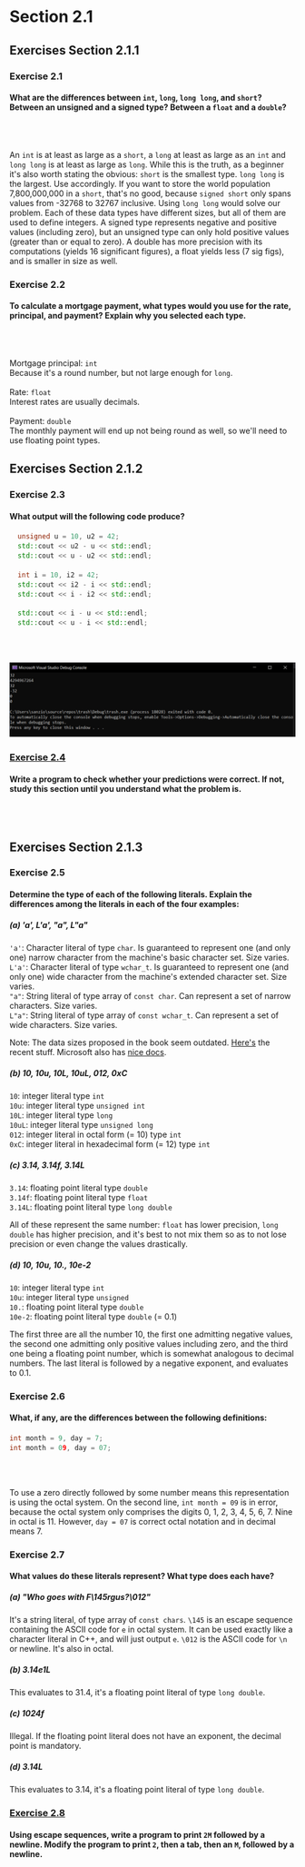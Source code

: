 # Section 2.1
## Exercises Section 2.1.1
### Exercise 2.1
#### What are the differences between `int`, `long`, `long long`, and `short`? Between an unsigned and a signed type? Between a `float` and a `double`?
<br/>
<br/>

An `int` is at least as large as a `short`, a `long` at least as large as an `int` and
`long long` is at least as large as `long`. While this is the truth, as a beginner it's also worth stating the obvious:
`short` is the smallest type. `long long` is the largest. Use accordingly. If you want to store the world population 7,800,000,000 in a `short`, that's no good,
because `signed short` only spans values from -32768 to 32767 inclusive. Using `long long` would solve our problem. Each of these data types have different sizes, 
but all of them are used to define integers. A signed type represents negative and positive values (including zero), 
but an unsigned type can only hold positive values (greater than or equal to zero). A double has more precision with its computations (yields 16 significant figures), 
a float yields less (7 sig figs), and is smaller in size as well.

### Exercise 2.2
#### To calculate a mortgage payment, what types would you use for the rate, principal, and payment? Explain why you selected each type.
<br/>
<br/>

Mortgage principal: `int` <br/> 
Because it's a round number, but not large enough for `long`. <br/>
<br/>
Rate: `float` <br/>
Interest rates are usually decimals. <br/>
<br/>
Payment: `double` <br/>
The monthly payment will end up not being round as well, so we'll need to use floating point types.

## Exercises Section 2.1.2
### Exercise 2.3
#### What output will the following code produce?
```c++
  unsigned u = 10, u2 = 42;
  std::cout << u2 - u << std::endl;
  std::cout << u - u2 << std::endl;
  
  int i = 10, i2 = 42;
  std::cout << i2 - i << std::endl;
  std::cout << i - i2 << std::endl;
  
  std::cout << i - u << std::endl;
  std::cout << u - i << std::endl;
```
<br/>
<br/>

![ex2.3](/assets/ch2/ex2.3.png)

### [Exercise 2.4](/Chapter%202/Section%202.1/ex2.4.cpp) 
#### Write a program to check whether your predictions were correct. If not, study this section until you understand what the problem is.
<br/>
<br/>

## Exercises Section 2.1.3
### Exercise 2.5
#### Determine the type of each of the following literals. Explain the differences among the literals in each of the four examples:
##### (a) 'a', L'a', "a", L"a"
`'a'`: Character literal of type `char`. Is guaranteed to represent one (and only one) narrow character from the machine's basic character set. Size varies. <br/>
`L'a'`: Character literal of type `wchar_t`. Is guaranteed to represent one (and only one) wide character from the machine's extended character set. Size varies. <br/>
`"a"`: String literal of type array of `const char`. Can represent a set of narrow characters. Size varies. <br/>
`L"a"`: String literal of type array of `const wchar_t`. Can represent a set of wide characters. Size varies. <br/>

Note: The data sizes proposed in the book seem outdated. [Here's](https://en.cppreference.com/w/cpp/language/types) the recent stuff. 
Microsoft also has [nice docs](https://docs.microsoft.com/en-us/cpp/cpp/fundamental-types-cpp?view=msvc-160).

##### (b) 10, 10u, 10L, 10uL, 012, 0xC
`10`: integer literal type `int` <br/>
`10u`: integer literal type `unsigned int` <br/>
`10L`: integer literal type `long` <br/>
`10uL`: integer literal type `unsigned long` <br/>
`012`: integer literal in octal form (= 10) type `int` <br/>
`0xC`: integer literal in hexadecimal form (= 12) type `int` <br/>

##### (c) 3.14, 3.14f, 3.14L
`3.14`: floating point literal type `double` <br/>
`3.14f`: floating point literal type `float` <br/>
`3.14L`: floating point literal type `long double` <br/>

All of these represent the same number: `float` has lower precision, `long double` has higher precision, and it's best to not mix them
so as to not lose precision or even change the values drastically.

##### (d) 10, 10u, 10., 10e-2
`10`: integer literal type `int` <br/>
`10u`: integer literal type `unsigned` <br/>
`10.`: floating point literal type `double` <br/>
`10e-2`: floating point literal type `double` (= 0.1) <br/>
	
The first three are all the number 10, the first one admitting negative values,
the second one admitting only positive values including zero, and the third one being a 
floating point number, which is somewhat analogous to decimal numbers. The last literal
is followed by a negative exponent, and evaluates to 0.1.

### Exercise 2.6
#### What, if any, are the differences between the following definitions:
```c++
int month = 9, day = 7;
int month = 09, day = 07;
```
<br/>
<br/>

To use a zero directly followed by some number means this representation is using the octal system. On the second line, `int month = 09` is in error, because
the octal system only comprises the digits 0, 1, 2, 3, 4, 5, 6, 7. Nine in octal is 11. However, `day = 07` is correct octal notation and in decimal means 7.

### Exercise 2.7
#### What values do these literals represent? What type does each have?
##### (a) "Who goes with F\145rgus?\012"
It's a string literal, of type array of `const chars`. 
`\145` is an escape sequence containing the ASCII code for `e` in octal system. 
It can be used exactly like a character literal in C++, and will just output `e`. `\012`
is the ASCII code for `\n` or newline. It's also in octal. <br/>

##### (b) 3.14e1L
This evaluates to 31.4, it's a floating point literal of type `long double`. <br/>

##### (c) 1024f
Illegal. If the floating point literal does not have an exponent, the decimal point is mandatory. <br/>

##### (d) 3.14L
This evaluates to 3.14, it's a floating point literal of type `long double`. <br/>

### [Exercise 2.8](/Chapter%202/Section%202.1/ex2.8.cpp)
#### Using escape sequences, write a program to print `2M` followed by a newline. Modify the program to print `2`, then a tab, then an `M`, followed by a newline.
<br/>
<br/>
